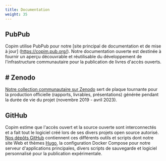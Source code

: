 ```yaml
---
title: Documentation
weight: 35
---
```


## PubPub

Copim utilise PubPub pour notre [site principal de documentation et de mise à jour] (https://copim.pub.org/). Notre documentation ouverte est destinée à fournir un aperçu découvrable et réutilisable du développement de l'infrastructure communautaire pour la publication de livres d'accès ouverts.

## # Zenodo

[Notre collection communautaire sur Zenodo](https://zenodo.org/communities/copim/) sert de plaque tournante pour la production officielle (rapports, livrables, présentations) générée pendant la durée de vie du projet (novembre 2019 - avril 2023).

## GitHub

Copim estime que l'accès ouvert et la source ouverte sont interconnectés et a fait tout le logiciel créé lors de ses divers projets open source autorisé. [Nos dépôts GitHub](https://github.com/COPIM) contiennent ces différents outils et scripts dont notre site Web et thèmes [Hugo](https://gohugo.io/), la configuration Docker Compose pour notre serveur d'applications principales, divers scripts de sauvegarde et logiciel personnalisé pour la publication expérimentale.